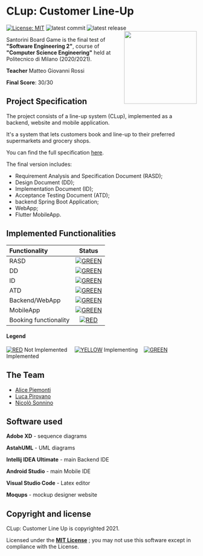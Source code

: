 # CLup: Customer Line-Up
[![License: MIT][license-image]][license]
![latest commit](https://img.shields.io/github/last-commit/PiroX4256/SE2-Piemonti-Pirovano-Sonnino?color=red)
![latest release](https://img.shields.io/github/v/release/PiroX4256/SE2-Piemonti-Pirovano-Sonnino?color=green)
<img src="https://github.com/S0NN1/SE2-Piemonti-Pirovano-Sonnino/blob/main/RASD/assets/queue.svg" width=192 height=192 align="right"/>

Santorini Board Game is the final test of **"Software Engineering 2"**, course of **"Computer Science Engineering"** held at Politecnico di Milano (2020/2021).

**Teacher** Matteo Giovanni Rossi

**Final Score**: 30/30

## Project Specification
The project consists of a line-up system (CLup), implemented as a backend, website and mobile application.

It's a system that lets customers book and line-up to their preferred supermarkets and grocery shops.

You can find the full specification [here](https://github.com/S0NN1/SE2-Piemonti-Pirovano-Sonnino/blob/main/specs).

The final version includes:
* Requirement Analysis and Specification Document (RASD);
* Design Document (DD);
* Implementation Document (ID);
* Acceptance Testing Document (ATD);
* backend Spring Boot Application;
* WebApp;
* Flutter MobileApp.


## Implemented Functionalities
| Functionality | Status |
|:-----------------------|:------------------------------------:|
| RASD | [![GREEN](http://placehold.it/15/44bb44/44bb44)](https://github.com/S0NN1/SE2-Piemonti-Pirovano-Sonnino/tree/main/RASD) |
| DD | [![GREEN](http://placehold.it/15/44bb44/44bb44)](https://github.com/S0NN1/SE2-Piemonti-Pirovano-Sonnino/tree/main/DD) |
| ID |[![GREEN](http://placehold.it/15/44bb44/44bb44)](https://github.com/S0NN1/SE2-Piemonti-Pirovano-Sonnino/tree/main/IT) |
| ATD | [![GREEN](http://placehold.it/15/44bb44/44bb44)](https://github.com/S0NN1/SE2-Piemonti-Pirovano-Sonnino/tree/main/AT) |
| Backend/WebApp | [![GREEN](http://placehold.it/15/44bb44/44bb44)](https://github.com/S0NN1/SE2-Piemonti-Pirovano-Sonnino/tree/main/IT/Implementation/Backend) |
| MobileApp | [![GREEN](http://placehold.it/15/44bb44/44bb44)](https://github.com/S0NN1/SE2-Piemonti-Pirovano-Sonnino/tree/main/IT/Implementation/MobileApp/c_lup) |
| Booking functionality | [![RED](http://placehold.it/15/f03c15/f03c15)]() |

#### Legend
[![RED](http://placehold.it/15/f03c15/f03c15)]() Not Implemented &nbsp;&nbsp;&nbsp;&nbsp;[![YELLOW](http://placehold.it/15/ffdd00/ffdd00)]() Implementing&nbsp;&nbsp;&nbsp;&nbsp;[![GREEN](http://placehold.it/15/44bb44/44bb44)]() Implemented


## The Team
* [Alice Piemonti](https://github.com/AlicePiemonti)
* [Luca Pirovano](https://github.com/PiroX4256)
* [Nicolò Sonnino](https://github.com/S0NN1)

## Software used
**Adobe XD** - sequence diagrams

  **AstahUML** - UML diagrams

**Intellij IDEA Ultimate** - main Backend IDE 

**Android Studio** - main Mobile IDE 

**Visual Studio Code** - Latex editor

**Moqups** - mockup designer website

## Copyright and license
CLup: Customer Line Up is copyrighted 2021.

Licensed under the **[MIT License](https://github.com/S0NN1/SE2-Piemonti-Pirovano-Sonnino/blob/main/LICENSE)** ;
you may not use this software except in compliance with the License.







[license]: https://github.com/S0NN1/ing-sw-2020-piemonti-pirovano-sonnino/blob/master/LICENSE
[license-image]: https://img.shields.io/badge/License-MIT-blue.svg
